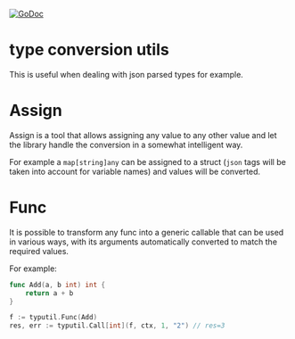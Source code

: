 [![GoDoc](https://godoc.org/github.com/KarpelesLab/typutil?status.svg)](https://godoc.org/github.com/KarpelesLab/typutil)

# type conversion utils

This is useful when dealing with json parsed types for example.

# Assign

Assign is a tool that allows assigning any value to any other value and let the library handle the conversion in a somewhat intelligent way.

For example a `map[string]any` can be assigned to a struct (`json` tags will be taken into account for variable names) and values will be converted.

# Func

It is possible to transform any func into a generic callable that can be used in various ways, with its arguments automatically converted to match the required values.

For example:

```go
func Add(a, b int) int {
    return a + b
}

f := typutil.Func(Add)
res, err := typutil.Call[int](f, ctx, 1, "2") // res=3
```
